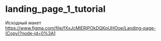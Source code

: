 # landing_page_1_tutorial
Исходный макет https://www.figma.com/file/fXxJcMlERjPOkDQKpUHOoe/Landing-page-(Copy)?node-id=0%3A1
